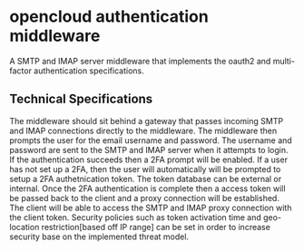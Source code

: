 # opencloud authentication middleware
A SMTP and IMAP server middleware that implements the oauth2 and multi-factor authentication specifications.

## Technical Specifications
The middleware should sit behind a gateway that passes incoming SMTP and IMAP connections
directly to the middleware. The middleware then prompts the user for the email username and password. The username and password are sent to the SMTP and IMAP server when it attempts to login. If the authentication succeeds then a 2FA prompt will be enabled. If a user has not set up a 2FA, then the user will automatically will be prompted to setup a 2FA authetnication token. The token database can be external or internal. Once the 2FA authentication is complete then a access token will be passed back to the client and a proxy connection will be established. The client will be able to access the SMTP and IMAP proxy connection with the client token. Security policies such as token activation time and geo-location restriction[based off IP range] can be set in order to increase security base on the implemented threat model.
